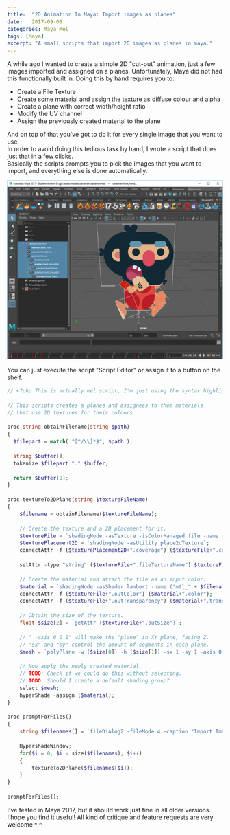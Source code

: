 ```yaml
---
title:  "2D Animation In Maya: Import images as planes"
date:   2017-09-08
categories: Maya Mel
tags: [Maya]
excerpt: "A small scripts that import 2D images as planes in maya."
---
```


A while ago I wanted to create a simple 2D "cut-out" animation, just a few images imported and assigned on a planes.
Unfortunately, Maya did not had this functionally built in. Doing this by hand requires you to: 

* Create a File Texture
* Create some material and assign the texture as diffuse colour and alpha
* Create a plane with correct width/height ratio
* Modify the UV channel
* Assign the previously created material to the plane

And on top of that you've got to do it for every single image that you want to use.  
In order to avoid doing this tedious task by hand, I wrote a script that does just that in a few clicks.  
Basically the scripts prompts you to pick the images that you want to import, and everything else is done automatically.  

![](/assets/images/maya2Dscreenshot.png)

You can just execute the script "Script Editor" or assign it to a button on the shelf.

```php
// <?php This is actually mel script, I'm just using the syntax highlight for php ^_^

// This scripts creates a planes and assignees to them materials
// that use 2D textures for their colours.

proc string obtainFilename(string $path)
{
  $filepart = match( "[^/\\]*$", $path );
  
  string $buffer[];
  tokenize $filepart "." $buffer;

  return $buffer[0];
}

proc textureTo2DPlane(string $textureFileName)
{
	$filename = obtainFilename($textureFileName);
	
	// Create the texture and a 2D placement for it.
	$textureFile = `shadingNode -asTexture -isColorManaged file -name ("file_"+$filename)`;
	$texturePlacement2D = `shadingNode -asUtility place2dTexture`;
	connectAttr -f ($texturePlacement2D+".coverage") ($textureFile+".coverage");

	setAttr -type "string" ($textureFile+".fileTextureName") $textureFileName;
	
	// Create the material and attach the file as an input color.
	$material = `shadingNode -asShader lambert -name ("mtl_" + $filename)`;
	connectAttr -f ($textureFile+".outColor") ($material+".color");
	connectAttr -f ($textureFile+".outTransparency") ($material+".transparency");
	
	// Obtain the size of the texture.
	float $size[2] = `getAttr ($textureFile+".outSize")`;
	
	// " -axis 0 0 1" will make the "plane" in XY plane, facing Z.
	// "sx" and "sy" control the amount of segments in each plane.
	$mesh = `polyPlane -w ($size[0]) -h ($size[1]) -sx 1 -sy 1 -axis 0 0 1 -name ($filename)`;
	
	// Now apply the newly created material.
	// TODO: Check if we could do this without selecting.
	// TODO: Should I create a default shading group?
	select $mesh;
	hyperShade -assign ($material);
}

proc promptForFiles()
{
	string $filenames[] = `fileDialog2 -fileMode 4 -caption "Import Image"`;
	
	HypershadeWindow;
	for($i = 0; $i < size($filenames); $i++)
	{
		textureTo2DPlane($filenames[$i]);
	}
}

promptForFiles();
```

I've tested in Maya 2017, but it should work just fine in all older versions.  
I hope you find it useful! All kind of critique and feature requests are very welcome ^_^
